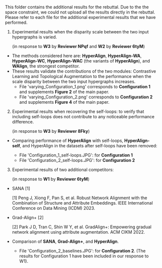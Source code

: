 This folder contains the additional results for the rebuttal. Due to the the space constraint, we could not upload all the results directly in the rebuttal. Please refer to each file for the additional experimental results that we have performed.

1. Experimental results when the disparity scale between the two input hypergraphs is varied.
   
   (in response to **W3** by **Reviewer NPqf** and **W2** by **Reviewer 6tyM**)

- The methods considered here are: **HyperAlign**, **HyperAlign-WA**, **HyperAlign-WC**, **HyperAlign-WAC** (the variants of **HyperAlign**), and **WAlign**, the strongest competitor.
- These results validate the contributions of the two modules: Contrastive Learning and Topological Augmentation to the performance when the scale disparity between the two input hypergraphs increases. 
  - File 'varying_Configuration_1.png' corresponds to **Configuration 1** and supplements **Figure 2** of the main paper.
  - File 'varying_Configuration_2.png' corresponds to **Configuration 2** and supplements **Figure 4** of the main paper.

2. Experimental results when recovering the self-loops: to verify that including self-loops does not contribute to any noticeable performance difference.
   
   (in response to **W3** by **Reviewer 8Fky**)
   
- Comparing performance of **HyperAlign** with self-loops, **HyperAlign-self**, and HyperAlign in the datasets after self-loops have been removed:

  - File 'Configuration_1_self-loops.JPG': for **Configuration 1** 
  - File 'Configuration_2_self-loops.JPG': for **Configuration 2** 

3. Experimental results of two additional competitors:
   
   (in response to **W1** by **Reviewer 6tyM**)
 
- SANA [1]
  
  [1] Peng J, Xiong F, Pan S, et al. Robust Network Alignment with the Combination of Structure and Attribute Embeddings. IEEE International Conference on Data Mining (ICDM) 2023. 

- Grad-Align+ [2]
  
  [2] Park J D, Tran C, Shin W Y, et al. GradAlign+: Empowering gradual network alignment using attribute augmentation. ACM CIKM 2022.

- Comparison of **SANA**, **Grad-Align+**, and **HyperAlign**.
  - File 'Configuration_2_baselines.JPG': for **Configuration 2**.
   (The results for Configuration 1 have been included in our response to W1).

